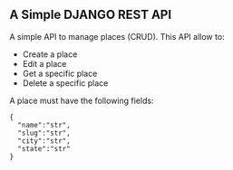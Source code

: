 ## A Simple DJANGO REST API

A simple API to manage places (CRUD). This API allow to:

* Create a place
* Edit a place
* Get a specific place
* Delete a specific place

A place must have the following fields:

```
{
  "name":"str",
  "slug":"str",
  "city":"str",
  "state":"str"
}
```


